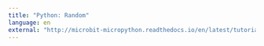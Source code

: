 ```yaml
---
title: "Python: Random"
language: en
external: "http://microbit-micropython.readthedocs.io/en/latest/tutorials/random.html"
---
```

